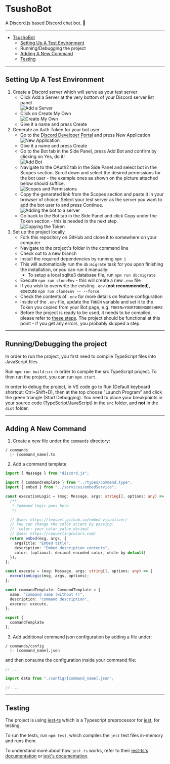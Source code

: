 # TsushoBot

A Discord.js based Discord chat bot. 🤖

---

- [TsushoBot](#tsushobot)
  - [Setting Up A Test Environment](#setting-up-a-test-environment)
  - [<a id="running-debugging-the-project"></a> Running/Debugging the project](#-runningdebugging-the-project)
  - [Adding A New Command](#adding-a-new-command)
  - [Testing](#testing)

---

## Setting Up A Test Environment

1. Create a Discord server which will serve as your test server
   - Click Add a Server at the very bottom of your Discord server list panel  
     ![Add a Server](https://i.imgur.com/s9qjR44.png)
   - Click on Create My Own  
     ![Create My Own](https://i.imgur.com/jhpu1mr.png)
   - Give it a name and press Create
2. Generate an Auth Token for your bot user
   - Go to the [Discord Developer Portal](https://discord.com/developers/applications/) and press New Application  
     ![New Application](https://i.imgur.com/2154sWK.png)
   - Give it a name and press Create
   - Go to the Bot tab in the Side Panel, press Add Bot and confirm by clicking on Yes, do it!  
     ![Add Bot](https://i.imgur.com/zqc2Gd1.png)
   - Navigate to the OAuth2 tab in the Side Panel and select bot in the Scopes section. Scroll down and select the desired permissions for the bot user - the example ones as shown on the picture attached below should suffice.  
     ![Scopes and Permissions](https://i.imgur.com/vd6DCzt.png)
   - Copy the generated link from the Scopes section and paste it in your browser of choice. Select your test server as the server you want to add the bot user to and press Continue.  
     ![Adding the bot to a server](https://i.imgur.com/vj2hqu9.png)
   - Go back to the Bot tab in the Side Panel and click Copy under the Token section - this is needed in the next step.  
     ![Copying the Token](https://i.imgur.com/veMUjWk.png)
3. Set up the project locally
   - Fork this repository on GitHub and clone it to somewhere on your computer
   - Navigate to the project's folder in the command line
   - Check out to a new branch
   - Install the required dependencies by running `npm i`
   - This will automatically run the `db:migrate` task for you upon finishing the installation, or you can run it manually:
     - To setup a local sqlite3 database file, run `npm run db:migrate`
   - Execute `npm run cloneEnv` - this will create a new `.env` file
   - If you wish to overwrite the existing `.env` (**not recommended**), execute `npm run cloneEnv -- --force`
   - Check the contents of `.env` for more details on feature configuration
   - Inside of the `.env` file, update the `TOKEN` variable and set it to the Token you copied from your Bot page, e.g. `TOKEN=YOURTOKENGOESHERE`
   - Before the project is ready to be used, it needs to be compiled, please refer to [these steps](#running-debugging-the-project).
   The project should be functional at this point - if you get any errors, you probably skipped a step.

---

## <a id="running-debugging-the-project"></a> Running/Debugging the project

In order to run the project, you first need to compile TypeScript files into JavaScript files.

Run `npm run build:src` in order to compile the src TypeScript project.
To then run the project, you can run `npm start`.

In order to debug the project, in VS code go to Run (Default keyboard shortcut: Ctrl+Shift+D), then at the top choose "Launch Program" and click the green triangle (Start Debugging).
You need to place your breakpoints in your source code (TypeScript/JavaScript) in the `src` folder, and **not** in the `dist` folder.

---

## Adding A New Command

1. Create a new file under the `commands` directory:

```
/ commands
  |- [command_name].ts
```

2. Add a command template

```ts
import { Message } from "discord.js";

import { CommandTemplate } from "../types/command.type";
import { embed } from "../services/embedService";

const executionLogic = (msg: Message, args: string[], options: any) => {
  /**
   * Command logic goes here
   */

  // @see: https://leovoel.github.io/embed-visualizer/
  // You can change the color accent by passing:
  //  color: your_color_value_decimal
  // @see: https://convertingcolors.com/
  return embed(msg, args, {
    argsTitle: "Embed title",
    description: "Embed description contents",
    color: [optional: decimal encoded color, white by default]
  });
};

const execute = (msg: Message, args: string[], options: any) => {
  executionLogic(msg, args, options);
};

const commandTemplate: CommandTemplate = {
  name: "command name (without !)",
  description: "command description",
  execute: execute,
};

export { 
  commandTemplate
};
```

3. Add additional command json configuration by adding a file under:
```
/ commands/config
  |- [command_name].json
```
and then consume the configuration inside your command file:
```ts
// ...

import data from "./config/[command_name].json";

// ...
```

---

## Testing

The project is using [jest-ts](https://github.com/kulshekhar/ts-jest) which is a Typescript preprocessor for [jest](https://jestjs.io/), for testing.

To run the tests, run `npm test`, which compiles the `jest` test files in-memory and runs them.

To understand more about how `jest-ts` works, refer to their [jest-ts's documentation](https://kulshekhar.github.io/ts-jest/docs/installation) or [jest's documentation](https://jestjs.io/docs/en/getting-started).
